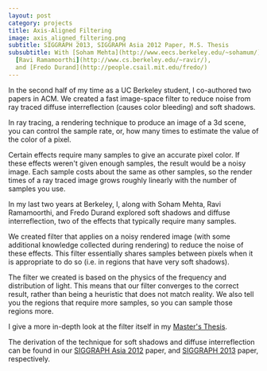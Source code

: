 ```yaml
---
layout: post
category: projects
title: Axis-Aligned Filtering
image: axis_aligned_filtering.png
subtitle: SIGGRAPH 2013, SIGGRAPH Asia 2012 Paper, M.S. Thesis
subsubtitle: With [Soham Mehta](http://www.eecs.berkeley.edu/~sohamum/),
  [Ravi Ramamoorthi](http://www.cs.berkeley.edu/~ravir/), 
  and [Fredo Durand](http://people.csail.mit.edu/fredo/)
---
```

In the second half of my time as a UC Berkeley student, I co-authored two 
papers in ACM. We created a fast image-space filter to reduce noise from
ray traced diffuse interreflection (causes color bleeding) and soft shadows.

In ray tracing, a rendering technique to produce an image of a 3d scene, 
you can control the sample rate, or, how many times to estimate the value of
the color of a pixel.

Certain effects require many samples to give an accurate pixel color. If these
effects weren't given enough samples, the result would be a noisy image. Each
sample costs about the same as other samples, so the render times of a
ray traced image grows roughly linearly with the number of samples you use.

In my last two years at Berkeley, I, along with Soham Mehta, Ravi Ramamoorthi,
and Fredo Durand explored soft shadows and diffuse interreflection, two of
the effects that typically require many samples.

We created filter that applies on a noisy rendered image (with some additional
knowledge collected during rendering) to reduce the noise of these effects.
This filter essentially shares samples between pixels when it is appropriate
to do so (i.e. in regions that have very soft shadows).

The filter we created is based on the physics of the frequency and distribution
of light. This means that our filter converges to the correct result, rather
than being a heuristic that does not match reality. We also tell you the
regions that require more samples, so you can sample those regions more.

I give a more in-depth look at the filter itself in my 
[Master's Thesis](http://www.eecs.berkeley.edu/Pubs/TechRpts/2013/EECS-2013-118.html).

The derivation of the technique for soft shadows and diffuse interreflection
can be found in our 
[SIGGRAPH Asia 2012](http://graphics.berkeley.edu/papers/UdayMehta-AAF-2012-12/index.html)
paper, and
[SIGGRAPH 2013](http://graphics.berkeley.edu/papers/Udaymehta-IPB-2013-07/index.html)
paper, respectively.
